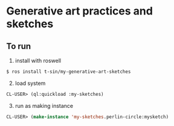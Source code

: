 # Generative art practices and sketches

## To run

1. install with roswell

```sh
$ ros install t-sin/my-generative-art-sketches
```

2. load system

```lisp
CL-USER> (ql:quickload :my-sketches)
```

3. run as making instance

```lisp
CL-USER> (make-instance 'my-sketches.perlin-circle:mysketch)
```

